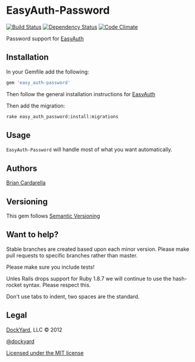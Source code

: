 # EasyAuth-Password #

[![Build Status](https://secure.travis-ci.org/dockyard/easy_auth-password.png)](http://travis-ci.org/dockyard/easy_auth-password)
[![Dependency Status](https://gemnasium.com/dockyard/easy_auth-password.png?travis)](https://gemnasium.com/dockyard/easy_auth-password)
[![Code Climate](https://codeclimate.com/badge.png)](https://codeclimate.com/github/dockyard/easy_auth-password)

Password support for [EasyAuth](https://github.com/dockyard/easy_auth)

## Installation ##

In your Gemfile add the following:

```ruby
gem 'easy_auth-password'
```

Then follow the general installation instructions for
[EasyAuth](https://github.com/dockyard/easy_auth#installation)

Then add the migration:

```bash
rake easy_auth_password:install:migrations
```

## Usage ##

`EasyAuth-Password` will handle most of what you want automatically. 

## Authors ##

[Brian Cardarella](http://twitter.com/bcardarella)

## Versioning ##

This gem follows [Semantic Versioning](http://semver.org)

## Want to help? ##

Stable branches are created based upon each minor version. Please make
pull requests to specific branches rather than master.

Please make sure you include tests!

Unles Rails drops support for Ruby 1.8.7 we will continue to use the
hash-rocket syntax. Please respect this.

Don't use tabs to indent, two spaces are the standard.

## Legal ##

[DockYard](http://dockyard.com), LLC &copy; 2012

[@dockyard](http://twitter.com/dockyard)

[Licensed under the MIT license](http://www.opensource.org/licenses/mit-license.php)

